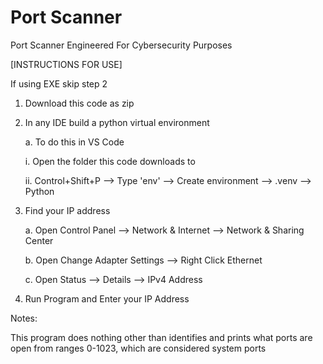 # Port Scanner
Port Scanner Engineered For Cybersecurity Purposes

[INSTRUCTIONS FOR USE]

If using EXE skip step 2

1. Download this code as zip

2. In any IDE build a python virtual environment

   a. To do this in VS Code

      i. Open the folder this code downloads to

      ii. Control+Shift+P --> Type 'env' --> Create environment --> .venv --> Python

3. Find your IP address

   a. Open Control Panel --> Network & Internet --> Network & Sharing Center

   b. Open Change Adapter Settings --> Right Click Ethernet

   c. Open Status --> Details --> IPv4 Address

4. Run Program and Enter your IP Address

Notes:

This program does nothing other than identifies and prints what ports are open from ranges 0-1023, which are considered system ports
